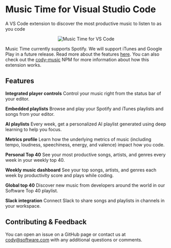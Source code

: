 <!-- [![](https://vsmarketplacebadge.apphb.com/version-short/softwaredotcom.swdc-vscode.svg)](https://marketplace.visualstudio.com/items?itemName=softwaredotcom.swdc-vscode) [![](https://vsmarketplacebadge.apphb.com/installs-short/softwaredotcom.swdc-vscode.svg)](https://marketplace.visualstudio.com/items?itemName=softwaredotcom.swdc-vscode) [![](https://vsmarketplacebadge.apphb.com/rating-short/softwaredotcom.swdc-vscode.svg)](https://marketplace.visualstudio.com/items?itemName=softwaredotcom.swdc-vscode)
[![](https://aka.ms/vsls-badge)](https://aka.ms/vsls) -->

# Music Time for Visual Studio Code
A VS Code extension to discover the most productive music to listen to as you code

<p align="center" style="margin: 0 10%">
  <img src="https://www.software.com/static/097a73d36adc4b9976b3c377fc13cc54/c3a62/music-time-vs-code.png" alt="Music Time for VS Code" />
</p>

Music Time currently supports Spotify. We will support iTunes and Google Play in a future release. Read more about the features [here](https://www.software.com/music-time). You can also check out the [cody-music](https://www.npmjs.com/package/cody-music) NPM for more information about how this extension works.

## Features

**Integrated player controls**
Control your music right from the status bar of your editor. 

**Embedded playlists**
Browse and play your Spotify and iTunes playlists and songs from your editor.

**AI playlists**
Every week, get a personalized AI playlist generated using deep learning to help you focus.

**Metrics profile**
Learn how the underlying metrics of music (including tempo, loudness, speechiness, energy, and valence) impact how you code.

**Personal Top 40**
See your most productive songs, artists, and genres every week in your weekly top 40.

**Weekly music dashboard**
See your top songs, artists, and genres each week by productivity score and plays while coding.

**Global top 40**
Discover new music from developers around the world in our Software Top 40 playlist.

**Slack integration**
Connect Slack to share songs and playlists in channels in your workspace.

## Contributing & Feedback

You can open an issue on a GitHub page or contact us at [cody@software.com](mailto:cody@software.com) with any additional questions or comments.
